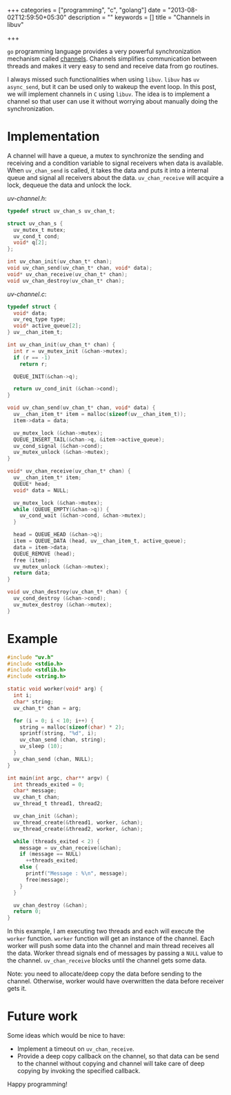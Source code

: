 +++
categories = ["programming", "c", "golang"]
date = "2013-08-02T12:59:50+05:30"
description = ""
keywords = []
title = "Channels in libuv"

+++

`go` programming language provides a very powerful synchronization mechanism called [channels](http://golang.org/doc/effective_go.html#channels). Channels simplifies communication between threads and makes it very easy to send and receive data from go routines.

I always missed such functionalities when using `libuv`. `libuv` has `uv async_send`, but it can be used only to wakeup the event loop. In this post, we will implement channels in `C` using `libuv`. The idea is to implement a channel so that user can use it without worrying about manually doing the synchronization.

# Implementation

A channel will have a queue, a mutex to synchronize the sending and receiving and a condition variable to signal receivers when data is available. When `uv_chan_send` is called, it takes the data and puts it into a internal queue and signal all receivers about the data. `uv_chan_receive` will acquire a lock, dequeue the data and unlock the lock.

*uv-channel.h*:
```c
typedef struct uv_chan_s uv_chan_t;

struct uv_chan_s {
  uv_mutex_t mutex;
  uv_cond_t cond;
  void* q[2];
};

int uv_chan_init(uv_chan_t* chan);
void uv_chan_send(uv_chan_t* chan, void* data);
void* uv_chan_receive(uv_chan_t* chan);
void uv_chan_destroy(uv_chan_t* chan);
```

*uv-channel.c*:
```c
typedef struct {
  void* data;
  uv_req_type type;
  void* active_queue[2];
} uv__chan_item_t;

int uv_chan_init(uv_chan_t* chan) {
  int r = uv_mutex_init (&chan->mutex);
  if (r == -1)
    return r;

  QUEUE_INIT(&chan->q);

  return uv_cond_init (&chan->cond);
}

void uv_chan_send(uv_chan_t* chan, void* data) {
  uv__chan_item_t* item = malloc(sizeof(uv__chan_item_t));
  item->data = data;

  uv_mutex_lock (&chan->mutex);
  QUEUE_INSERT_TAIL(&chan->q, &item->active_queue);
  uv_cond_signal (&chan->cond);
  uv_mutex_unlock (&chan->mutex);
}

void* uv_chan_receive(uv_chan_t* chan) {
  uv__chan_item_t* item;
  QUEUE* head;
  void* data = NULL;

  uv_mutex_lock (&chan->mutex);
  while (QUEUE_EMPTY(&chan->q)) {
    uv_cond_wait (&chan->cond, &chan->mutex);
  }

  head = QUEUE_HEAD (&chan->q);
  item = QUEUE_DATA (head, uv__chan_item_t, active_queue);
  data = item->data;
  QUEUE_REMOVE (head);
  free (item);
  uv_mutex_unlock (&chan->mutex);
  return data;
}

void uv_chan_destroy(uv_chan_t* chan) {
  uv_cond_destroy (&chan->cond);
  uv_mutex_destroy (&chan->mutex);
}
```

# Example

```c
#include "uv.h"
#include <stdio.h>
#include <stdlib.h>
#include <string.h>

static void worker(void* arg) {
  int i;
  char* string;
  uv_chan_t* chan = arg;

  for (i = 0; i < 10; i++) {
    string = malloc(sizeof(char) * 2);
    sprintf(string, "%d", i);
    uv_chan_send (chan, string);
    uv_sleep (10);
  }
  uv_chan_send (chan, NULL);
}

int main(int argc, char** argv) {
  int threads_exited = 0;
  char* message;
  uv_chan_t chan;
  uv_thread_t thread1, thread2;

  uv_chan_init (&chan);
  uv_thread_create(&thread1, worker, &chan);
  uv_thread_create(&thread2, worker, &chan);

  while (threads_exited < 2) {
    message = uv_chan_receive(&chan);
    if (message == NULL)
      ++threads_exited;
    else {
      printf("Message : %\n", message);
      free(message);
    }
  }

  uv_chan_destroy (&chan);
  return 0;
}
```

In this example, I am executing two threads and each will execute the `worker` function. `worker` function will get an instance of the channel. Each worker will push some data into the channel and main thread receives all the data. Worker thread signals end of messages by passing a `NULL` value to the channel. `uv_chan_receive` blocks until the channel gets some data.

Note: you need to allocate/deep copy the data before sending to the channel. Otherwise, worker would have overwritten the data before receiver gets it.

# Future work

Some ideas which would be nice to have:

* Implement a timeout on `uv_chan_receive`.
* Provide a deep copy callback on the channel, so that data can be send to the channel without copying and channel will take care of deep copying by invoking the specified callback.


Happy programming!
